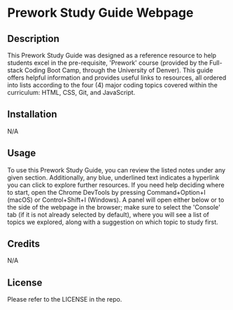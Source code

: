 # Prework Study Guide Webpage

## Description

This Prework Study Guide was designed as a reference resource to help students excel in the pre-requisite, 'Prework' course (provided by the Full-stack Coding Boot Camp, through the University of Denver). This guide offers helpful information and provides useful links to resources, all ordered into lists according to the four (4) major coding topics covered within the curriculum: HTML, CSS, Git, and JavaScript.

## Installation

N/A

## Usage

To use this Prework Study Guide, you can review the listed notes under any given section. Additionally, any blue, underlined text indicates a hyperlink you can click to explore further resources. If you need help deciding where to start, open the Chrome DevTools by pressing Command+Option+I (macOS) or Control+Shift+I (Windows). A panel will open either below or to the side of the webpage in the browser; make sure to select the 'Console' tab (if it is not already selected by default), where you will see a list of topics we explored, along with a suggestion on which topic to study first.

## Credits

N/A

## License

Please refer to the LICENSE in the repo. 